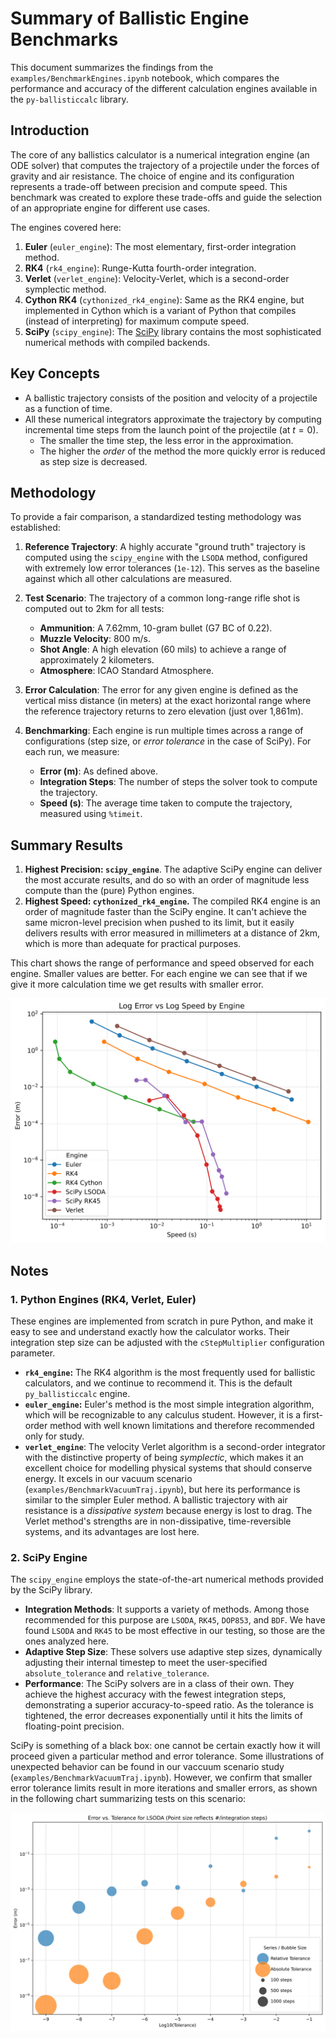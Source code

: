 # Summary of Ballistic Engine Benchmarks

This document summarizes the findings from the `examples/BenchmarkEngines.ipynb` notebook, which compares the performance and accuracy of the different calculation engines available in the `py-ballisticcalc` library.

## Introduction

The core of any ballistics calculator is a numerical integration engine (an ODE solver) that computes the trajectory of a projectile under the forces of gravity and air resistance. The choice of engine and its configuration represents a trade-off between precision and compute speed. This benchmark was created to explore these trade-offs and guide the selection of an appropriate engine for different use cases.

The engines covered here:

1. **Euler** (`euler_engine`): The most elementary, first-order integration method.  
2. **RK4** (`rk4_engine`): Runge-Kutta fourth-order integration.  
3. **Verlet** (`verlet_engine`): Velocity-Verlet, which is a second-order symplectic method.
4. **Cython RK4** (`cythonized_rk4_engine`): Same as the RK4 engine, but implemented in Cython which is a variant of Python that compiles (instead of interpreting) for maximum compute speed.
5. **SciPy** (`scipy_engine`): The [SciPy](https://scipy.org) library contains the most sophisticated numerical methods with compiled backends.

## Key Concepts

* A ballistic trajectory consists of the position and velocity of a projectile as a function of time.
* All these numerical integrators approximate the trajectory by computing incremental time steps from the launch point of the projectile (at $t=0$).
  * The smaller the time step, the less error in the approximation.
  * The higher the *order* of the method the more quickly error is reduced as step size is decreased.

## Methodology

To provide a fair comparison, a standardized testing methodology was established:

1.  **Reference Trajectory**: A highly accurate "ground truth" trajectory is computed using the `scipy_engine` with the `LSODA` method, configured with extremely low error tolerances (`1e-12`). This serves as the baseline against which all other calculations are measured.

2.  **Test Scenario**: The trajectory of a common long-range rifle shot is computed out to 2km for all tests:
    *   **Ammunition**: A 7.62mm, 10-gram bullet (G7 BC of 0.22).
    *   **Muzzle Velocity**: 800 m/s.
    *   **Shot Angle**: A high elevation (60 mils) to achieve a range of approximately 2 kilometers.
    *   **Atmosphere**: ICAO Standard Atmosphere.

3.  **Error Calculation**: The error for any given engine is defined as the vertical miss distance (in meters) at the exact horizontal range where the reference trajectory returns to zero elevation (just over 1,861m).

4.  **Benchmarking**: Each engine is run multiple times across a range of configurations (step size, or *error tolerance* in the case of SciPy). For each run, we measure:
    *   **Error (m)**: As defined above.
    *   **Integration Steps**: The number of steps the solver took to compute the trajectory.
    *   **Speed (s)**: The average time taken to compute the trajectory, measured using `%timeit`.

## Summary Results

1.  **Highest Precision: `scipy_engine`**. The adaptive SciPy engine can deliver the most accurate results, and do so with an order of magnitude less compute than the (pure) Python engines.
2.  **Highest Speed: `cythonized_rk4_engine`.** The compiled RK4 engine is an order of magnitude faster than the SciPy engine.  It can't achieve the same micron-level precision when pushed to its limit, but it easily delivers results with error measured in millimeters at a distance of 2km, which is more than adequate for practical purposes.

This chart shows the range of performance and speed observed for each engine.  Smaller values are better.  For each engine we can see that if we give it more calculation time we get results with smaller error.

![Error vs compute speed for each engine](Error_v_Speed_by_Engine.svg)

## Notes

### 1. Python Engines (RK4, Verlet, Euler)

These engines are implemented from scratch in pure Python, and make it easy to see and understand exactly how the calculator works.  Their integration step size can be adjusted with the `cStepMultiplier` configuration parameter.

* **`rk4_engine`:**  The RK4 algorithm is the most frequently used for ballistic calculators, and we continue to recommend it.  This is the default `py_ballisticcalc` engine.
* **`euler_engine`:**  Euler's method is the most simple integration algorithm, which will be recognizable to any calculus student.  However, it is a first-order method with well known limitations and therefore recommended only for study.
* **`verlet_engine`**: The velocity Verlet algorithm is a second-order integrator with the distinctive property of being _symplectic_, which makes it an excellent choice for modelling physical systems that should conserve energy.  It excels in our vacuum scenario (`examples/BenchmarkVacuumTraj.ipynb`), but here its performance is similar to the simpler Euler method. A ballistic trajectory with air resistance is a _dissipative system_ because energy is lost to drag. The Verlet method's strengths are in non-dissipative, time-reversible systems, and its advantages are lost here.

### 2. SciPy Engine

The `scipy_engine` employs the state-of-the-art numerical methods provided by the SciPy library.

*   **Integration Methods**: It supports a variety of methods. Among those recommended for this purpose are `LSODA`, `RK45`, `DOP853`, and `BDF`. We have found `LSODA` and `RK45` to be most effective in our testing, so those are the ones analyzed here.
*   **Adaptive Step Size**: These solvers use adaptive step sizes, dynamically adjusting their internal timestep to meet the user-specified `absolute_tolerance` and `relative_tolerance`.
*   **Performance**: The SciPy solvers are in a class of their own. They achieve the highest accuracy with the fewest integration steps, demonstrating a superior accuracy-to-speed ratio. As the tolerance is tightened, the error decreases exponentially until it hits the limits of floating-point precision.

SciPy is something of a black box: one cannot be certain exactly how it will proceed given a particular method and error tolerance.  Some illustrations of unexpected behavior can be found in our vaccuum scenario study (`examples/BenchmarkVacuumTraj.ipynb`).  However, we confirm that smaller error tolerance limits result in more iterations and smaller errors, as shown in the following chart summarizing tests on this scenario:

![SciPy realized error vs. tolerance parameter for LSODA method](SciPy_Error_v_Tolerance.svg)
